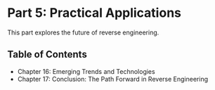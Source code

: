 # Part 5: Practical Applications

This part explores the future of reverse engineering.

## Table of Contents

- Chapter 16: Emerging Trends and Technologies
- Chapter 17: Conclusion: The Path Forward in Reverse Engineering
